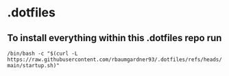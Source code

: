 # .dotfiles

## To install everything within this .dotfiles repo run

`/bin/bash -c "$(curl -L https://raw.githubusercontent.com/rbaumgardner93/.dotfiles/refs/heads/main/startup.sh)"`
